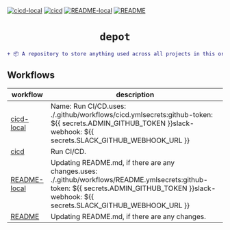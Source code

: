[![cicd-local](https://github.com/jmpa-io/depot/actions/workflows/cicd-local.yml/badge.svg)](https://github.com/jmpa-io/depot/actions/workflows/cicd-local.yml)
[![cicd](https://github.com/jmpa-io/depot/actions/workflows/cicd.yml/badge.svg)](https://github.com/jmpa-io/depot/actions/workflows/cicd.yml)
[![README-local](https://github.com/jmpa-io/depot/actions/workflows/README-local.yml/badge.svg)](https://github.com/jmpa-io/depot/actions/workflows/README-local.yml)
[![README](https://github.com/jmpa-io/depot/actions/workflows/README.yml/badge.svg)](https://github.com/jmpa-io/depot/actions/workflows/README.yml)

<div align="center">

# `depot`

</div>

```diff
+ 📦 A repository to store anything used across all projects in this org (eg. generic scripts, cloudformation templates, github action workflows). Used in conjuntion with the root-template!
```

## Workflows

workflow|description
---|---
[cicd-local](.github/workflows/cicd-local.yml)|Name: Run CI/CD.uses: ./.github/workflows/cicd.ymlsecrets:github-token: ${{ secrets.ADMIN_GITHUB_TOKEN }}slack-webhook: ${{ secrets.SLACK_GITHUB_WEBHOOK_URL }}
[cicd](.github/workflows/cicd.yml)|Run CI/CD.
[README-local](.github/workflows/README-local.yml)|Updating README.md, if there are any changes.uses: ./.github/workflows/README.ymlsecrets:github-token: ${{ secrets.ADMIN_GITHUB_TOKEN }}slack-webhook: ${{ secrets.SLACK_GITHUB_WEBHOOK_URL }}
[README](.github/workflows/README.yml)|Updating README.md, if there are any changes.

